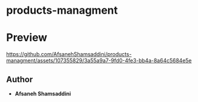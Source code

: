 # products-managment

 # Preview



https://github.com/AfsanehShamsaddini/products-managment/assets/107355829/3a55a9a7-9fd0-4fe3-bb4a-8a64c5684e5e




## Author
* **Afsaneh Shamsaddini**
